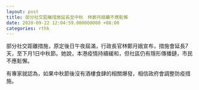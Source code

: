 ```yaml
---
layout: post
title: 部分社交距離措施延長至中秋　林鄭月娥籲不應鬆懈
date: 2020-09-22 12:04:59.000000000 +08:00
categories: rthk
---
```


部分社交距離措施，原定後日午夜屆滿，行政長官林鄭月娥宣布，措施會延長7天，至下月1日中秋節。她說，本港疫情持續緩和，但社區仍有隱形傳播鏈，市民不應鬆懈。

有專家就認為，如果中秋節後沒有酒樓食肆的相關爆發，相信政府會調整防疫措施。
